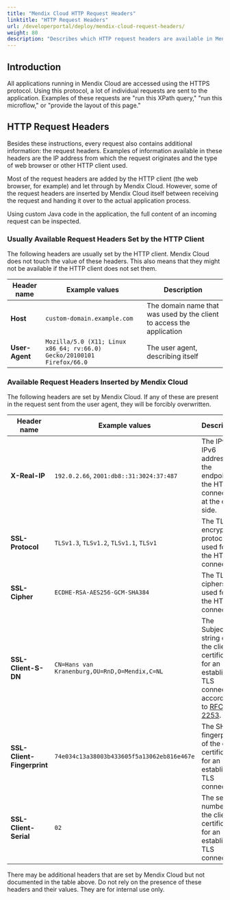 ```yaml
---
title: "Mendix Cloud HTTP Request Headers"
linktitle: "HTTP Request Headers"
url: /developerportal/deploy/mendix-cloud-request-headers/
weight: 80
description: "Describes which HTTP request headers are available in Mendix Cloud."
---
```


## Introduction

All applications running in Mendix Cloud are accessed using the HTTPS protocol. Using this protocol, a lot of individual requests are sent to the application. Examples of these requests are "run this XPath query," "run this microflow," or "provide the layout of this page."

## HTTP Request Headers

Besides these instructions, every request also contains additional information: the request headers. Examples of information available in these headers are the IP address from which the request originates and the type of web browser or other HTTP client used.

Most of the request headers are added by the HTTP client (the web browser, for example) and let through by Mendix Cloud. However, some of the request headers are inserted by Mendix Cloud itself between receiving the request and handing it over to the actual application process.

Using custom Java code in the application, the full content of an incoming request can be inspected.

### Usually Available Request Headers Set by the HTTP Client

The following headers are usually set by the HTTP client. Mendix Cloud does not touch the value of these headers. This also means that they might not be available if the HTTP client does not set them.

| Header name                                 | Example values                                             | Description |
| ------------------------------------------- | ------------------------------------------------------------ | ------------------------------------------------------------ |
| **Host**                                    | `custom-domain.example.com`                                  | The domain name that was used by the client to access the application |
| **User-Agent**                              | `Mozilla/5.0 (X11; Linux x86_64; rv:66.0) Gecko/20100101 Firefox/66.0` | The user agent, describing itself |

### Available Request Headers Inserted by Mendix Cloud

The following headers are set by Mendix Cloud. If any of these are present in the request sent from the user agent, they will be forcibly overwritten.

| Header name                                 | Example values                                             | Description
| ------------------------------------------- | ------------------------------------------------------------ | ------------------------------------------------------------ |
| **X-Real-IP**                               | `192.0.2.66`, `2001:db8::31:3024:37:487`                     | The IPv4 or IPv6 address of the endpoint of the HTTP connection at the client side. |
| **SSL-Protocol**                            | `TLSv1.3`, `TLSv1.2`, `TLSv1.1`, `TLSv1`                     | The TLS encryption protocol used for the HTTPS connection. |
| **SSL-Cipher**                              | `ECDHE-RSA-AES256-GCM-SHA384`                                | The TLS ciphers used for the HTTPS connection. |
| **SSL-Client-S-DN**                         | `CN=Hans van Kranenburg,OU=RnD,O=Mendix,C=NL`                | The Subject DN string of the client certificate for an established TLS connection according to [RFC 2253](https://tools.ietf.org/html/rfc2253). |
| **SSL-Client-Fingerprint**                  | `74e034c13a38003b433605f5a13062eb816e467e`                   | The SHA1 fingerprint of the client certificate for an established TLS connection. |
| **SSL-Client-Serial**                       | `02`                                                         | The serial number of the client certificate for an established TLS connection. |

There may be additional headers that are set by Mendix Cloud but not documented in the table above. Do not rely on the presence of these headers and their values. They are for internal use only.
